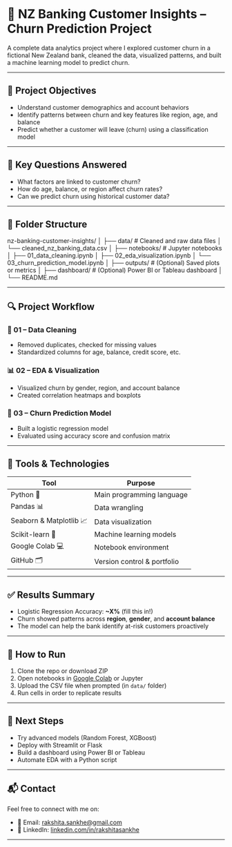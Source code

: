 # 🏦 NZ Banking Customer Insights – Churn Prediction Project

A complete data analytics project where I explored customer churn in a fictional New Zealand bank, cleaned the data, visualized patterns, and built a machine learning model to predict churn.

---

## 📌 Project Objectives

- Understand customer demographics and account behaviors
- Identify patterns between churn and key features like region, age, and balance
- Predict whether a customer will leave (churn) using a classification model

---

## 🧠 Key Questions Answered

- What factors are linked to customer churn?
- How do age, balance, or region affect churn rates?
- Can we predict churn using historical customer data?

---

## 📁 Folder Structure
nz-banking-customer-insights/
│
├── data/ # Cleaned and raw data files
│ └── cleaned_nz_banking_data.csv
│
├── notebooks/ # Jupyter notebooks
│ ├── 01_data_cleaning.ipynb
│ ├── 02_eda_visualization.ipynb
│ └── 03_churn_prediction_model.ipynb
│
├── outputs/ # (Optional) Saved plots or metrics
│
├── dashboard/ # (Optional) Power BI or Tableau dashboard
│
└── README.md


---

## 🔍 Project Workflow

### 📌 01 – Data Cleaning
- Removed duplicates, checked for missing values
- Standardized columns for age, balance, credit score, etc.

### 📊 02 – EDA & Visualization
- Visualized churn by gender, region, and account balance
- Created correlation heatmaps and boxplots

### 🤖 03 – Churn Prediction Model
- Built a logistic regression model
- Evaluated using accuracy score and confusion matrix

---

## 🧰 Tools & Technologies

| Tool            | Purpose                        |
|-----------------|--------------------------------|
| Python 🐍        | Main programming language      |
| Pandas 📊        | Data wrangling                 |
| Seaborn & Matplotlib 📈 | Data visualization      |
| Scikit-learn 🤖  | Machine learning models        |
| Google Colab 💻   | Notebook environment          |
| GitHub 🗂️        | Version control & portfolio   |

---

## ✅ Results Summary

- Logistic Regression Accuracy: **~X%** (fill this in!)
- Churn showed patterns across **region**, **gender**, and **account balance**
- The model can help the bank identify at-risk customers proactively

---

## 🚀 How to Run

1. Clone the repo or download ZIP  
2. Open notebooks in [Google Colab](https://colab.research.google.com/) or Jupyter  
3. Upload the CSV file when prompted (in `data/` folder)
4. Run cells in order to replicate results

---

## 🧩 Next Steps

- Try advanced models (Random Forest, XGBoost)
- Deploy with Streamlit or Flask
- Build a dashboard using Power BI or Tableau
- Automate EDA with a Python script

---

## 📬 Contact

Feel free to connect with me on:

- 📧 Email: [rakshita.sankhe@gmail.com](mailto:rakshita.sankhe@gmail.com)
- 💼 LinkedIn: [linkedin.com/in/rakshitasankhe](https://www.linkedin.com/in/rakshitasankhe)

---

